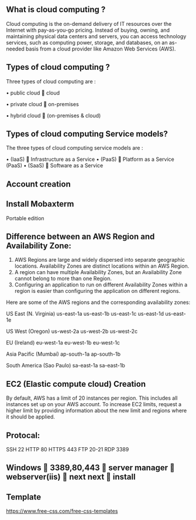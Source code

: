 ## What is cloud computing ?

Cloud computing is the on-demand delivery of IT resources over the Internet with pay-as-you-go pricing. Instead of buying, owning, and maintaining physical data centers and servers, you can access technology services, such as computing power, storage, and databases, on an as-needed basis from a cloud provider like Amazon Web Services (AWS).

## Types of cloud computing ?

  Three types of cloud computing are :
  
•	public cloud  cloud 

•	private cloud  on-premises

•	hybrid cloud   (on-premises & cloud)

## Types of cloud computing  Service models?

  The three types of  cloud computing service models are :

•	(IaaS)  Infrastructure as a Service 
•	(PaaS)  Platform as a Service (PaaS)
•	(SaaS)  Software as a Service 

 
## Account creation

## Install Mobaxterm 
Portable edition



## Difference between an AWS Region and Availability Zone:

1. AWS Regions are large and widely dispersed into separate geographic locations. Availability Zones are distinct locations within an AWS Region.
2. A region can have multiple Availability Zones, but an Availability Zone cannot belong to more than one Region.
3. Configuring an application to run on different Availability Zones within a region is easier than configuring the application on different regions.

 

Here are some of the AWS regions and the corresponding availability zones:

US East (N. Virginia)
us-east-1a
us-east-1b
us-east-1c
us-east-1d
us-east-1e

US West (Oregon)
us-west-2a
us-west-2b
us-west-2c

EU (Ireland)
eu-west-1a
eu-west-1b
eu-west-1c

Asia Pacific (Mumbai)
ap-south-1a
ap-south-1b

South America (Sao Paulo)
sa-east-1a
sa-east-1b



## EC2 (Elastic compute cloud)  Creation

By default, AWS has a limit of 20 instances per region. This includes all instances set up on your AWS account. To increase EC2 limits, request a higher limit by providing information about the new limit and regions where it should be applied.



## Protocal:
SSH 22
HTTP 80
HTTPS 443
FTP 20-21
RDP 3389


## Windows  3389,80,443  server manager  webserver(iis)  next next  install 

## Template 
https://www.free-css.com/free-css-templates
